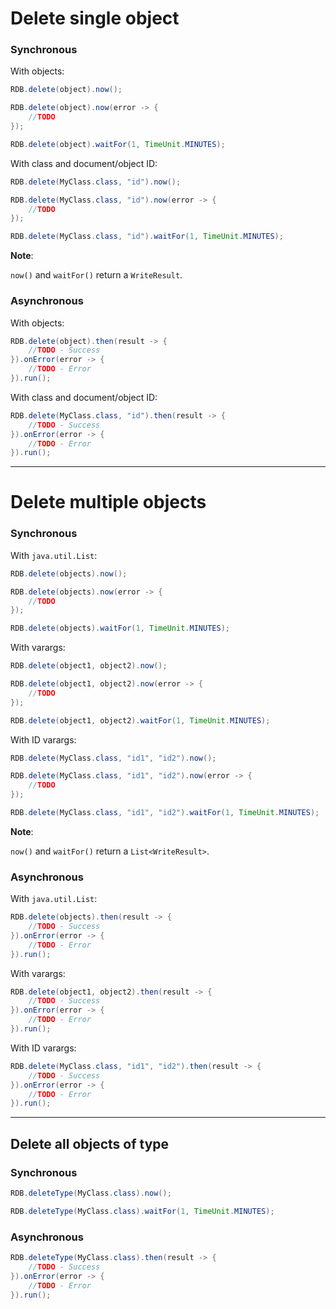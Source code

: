 # Delete single object

### Synchronous

With objects:

```java 
RDB.delete(object).now();
```

```java
RDB.delete(object).now(error -> {
    //TODO
});
```

```java
RDB.delete(object).waitFor(1, TimeUnit.MINUTES);
```

With class and document/object ID:

```java 
RDB.delete(MyClass.class, "id").now();
```

```java
RDB.delete(MyClass.class, "id").now(error -> {
    //TODO
});
```

```java
RDB.delete(MyClass.class, "id").waitFor(1, TimeUnit.MINUTES);
```

**Note**:

``now()`` and ``waitFor()`` return a ``WriteResult``.

### Asynchronous

With objects:

```java
RDB.delete(object).then(result -> {
    //TODO - Success
}).onError(error -> {
    //TODO - Error
}).run();
```

With class and document/object ID:

```java
RDB.delete(MyClass.class, "id").then(result -> {
    //TODO - Success
}).onError(error -> {
    //TODO - Error
}).run();
```

---

# Delete multiple objects

### Synchronous

With ``java.util.List``:

```java
RDB.delete(objects).now();
```

```java
RDB.delete(objects).now(error -> {
    //TODO
});
```

```java
RDB.delete(objects).waitFor(1, TimeUnit.MINUTES);
```

With varargs:

```java
RDB.delete(object1, object2).now();
```

```java
RDB.delete(object1, object2).now(error -> {
    //TODO
});
```

```java
RDB.delete(object1, object2).waitFor(1, TimeUnit.MINUTES);
```

With ID varargs:

```java
RDB.delete(MyClass.class, "id1", "id2").now();
```

```java
RDB.delete(MyClass.class, "id1", "id2").now(error -> {
    //TODO
});
```

```java
RDB.delete(MyClass.class, "id1", "id2").waitFor(1, TimeUnit.MINUTES);
```

**Note**:

``now()`` and ``waitFor()`` return a ``List<WriteResult>``.

### Asynchronous

With ``java.util.List``:

```java
RDB.delete(objects).then(result -> {
    //TODO - Success
}).onError(error -> {
    //TODO - Error
}).run();
```

With varargs:

```java
RDB.delete(object1, object2).then(result -> {
    //TODO - Success
}).onError(error -> {
    //TODO - Error
}).run();
```

With ID varargs:

```java
RDB.delete(MyClass.class, "id1", "id2").then(result -> {
    //TODO - Success
}).onError(error -> {
    //TODO - Error
}).run();
```

---

## Delete all objects of type

### Synchronous

```java
RDB.deleteType(MyClass.class).now();
```

```java
RDB.deleteType(MyClass.class).waitFor(1, TimeUnit.MINUTES);
```

### Asynchronous

```java
RDB.deleteType(MyClass.class).then(result -> {
    //TODO - Success
}).onError(error -> {
    //TODO - Error
}).run();
```